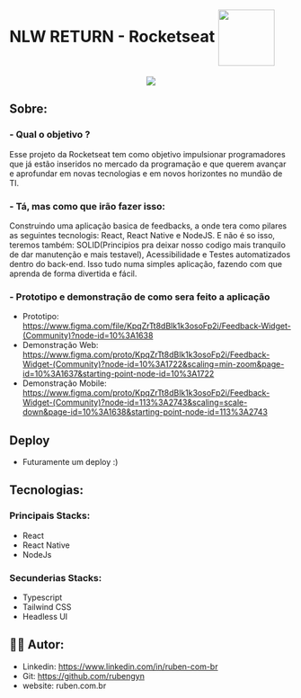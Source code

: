 # NLW RETURN - Rocketseat <img  align='center' width='100px' src='https://yt3.ggpht.com/ytc/AKedOLQkXnYChXAHOeBQLzwhk1_BHYgUXs6ITQOakoeNoQ=s176-c-k-c0x00ffffff-no-rj'/>

<p align='center'>
<img src='https://github.com/PedrohvFernandes/nlw-return-impulse-feedback-widget/blob/main/screenshots/astronautaCodeNLWReturn.png'/>
</p>

## Sobre:
### - Qual o objetivo ?
Esse projeto da Rocketseat tem como objetivo impulsionar programadores que já estão inseridos no mercado da programação e que querem avançar e aprofundar em novas tecnologias e em novos horizontes no mundão de TI.
### - Tá, mas como que irão fazer isso:
Construindo uma aplicação basica de feedbacks, a onde tera como pilares as seguintes tecnologis: React, React Native e NodeJS. E não é so isso, teremos também: SOLID(Principios pra deixar nosso codigo mais tranquilo de dar manutenção e mais testavel), Acessibilidade e Testes automatizados dentro do back-end. Isso tudo numa simples aplicação, fazendo com que aprenda de forma divertida e fácil.
### - Prototipo e demonstração de como sera feito a aplicação
- Prototipo: https://www.figma.com/file/KpqZrTt8dBlk1k3osoFp2i/Feedback-Widget-(Community)?node-id=10%3A1638
- Demonstração Web: https://www.figma.com/proto/KpqZrTt8dBlk1k3osoFp2i/Feedback-Widget-(Community)?node-id=10%3A1722&scaling=min-zoom&page-id=10%3A1637&starting-point-node-id=10%3A1722
- Demonstração Mobile: https://www.figma.com/proto/KpqZrTt8dBlk1k3osoFp2i/Feedback-Widget-(Community)?node-id=113%3A2743&scaling=scale-down&page-id=10%3A1638&starting-point-node-id=113%3A2743 


 ## Deploy
 - Futuramente um deploy :)

## Tecnologias:

### Principais Stacks:
- React
- React Native
- NodeJs

### Secunderias Stacks:
- Typescript
- Tailwind CSS
- Headless UI

## 👨‍💻 Autor:
- Linkedin: https://www.linkedin.com/in/ruben-com-br
- Git: https://github.com/rubengyn
- website: ruben.com.br
